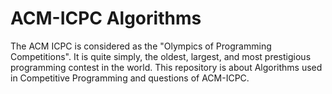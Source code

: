# ACM-ICPC Algorithms
The ACM ICPC is considered as the "Olympics of Programming Competitions". It is quite simply, the oldest, largest, and most prestigious programming contest in the world.
This repository is about Algorithms used in Competitive Programming and questions of ACM-ICPC.
